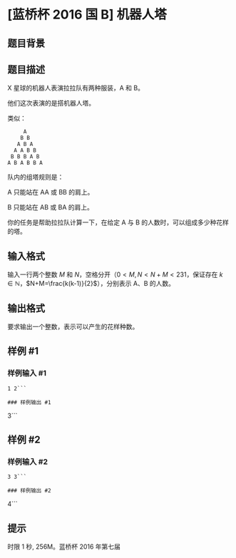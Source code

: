 # [蓝桥杯 2016 国 B] 机器人塔

## 题目背景



## 题目描述

X 星球的机器人表演拉拉队有两种服装，A 和 B。

他们这次表演的是搭机器人塔。

类似：

```
     A
    B B
   A B A
  A A B B
 B B B A B
A B A B B A
```

队内的组塔规则是：

A 只能站在 AA 或 BB 的肩上。

B 只能站在 AB 或 BA 的肩上。

你的任务是帮助拉拉队计算一下，在给定 A 与 B 的人数时，可以组成多少种花样的塔。

## 输入格式

输入一行两个整数 $M$ 和 $N$，空格分开（$0<M,N<N+M<231$，保证存在 $k\in \mathbb{N}$，$N+M=\frac{k(k-1)}{2}$），分别表示 A、B 的人数。

## 输出格式

要求输出一个整数，表示可以产生的花样种数。

## 样例 #1

### 样例输入 #1
```
1 2```

### 样例输出 #1

```
3```

## 样例 #2

### 样例输入 #2
```
3 3```

### 样例输出 #2

```
4```

## 提示

时限 1 秒, 256M。蓝桥杯 2016 年第七届
